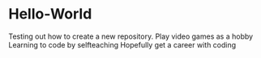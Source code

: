 # Hello-World
Testing out how to create a new repository.
Play video games as a hobby
Learning to code by selfteaching
Hopefully get a career with coding
